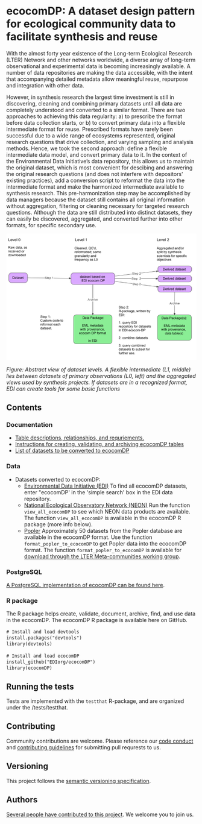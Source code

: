 # ecocomDP: A dataset design pattern for ecological community data to facilitate synthesis and reuse

With the almost forty year existence of the Long-term Ecological Research (LTER) Network and other networks worldwide, a diverse array of long-term observational and experimental data is becoming increasingly available. A number of data repositories are making the data accessible, with the intent that accompanying detailed metadata allow meaningful reuse, repurpose and integration with other data. 

However, in synthesis research the largest time investment is still in discovering, cleaning and combining primary datasets until all data are completely understood and converted to a similar format. There are two approaches to achieving this data regularity: a) to prescribe the format before data collection starts, or b) to convert primary data into a flexible intermediate format for reuse. Prescribed formats have rarely been successful due to a wide range of ecosystems represented, original research questions that drive collection, and varying sampling and analysis methods. Hence, we took the second approach: define a flexible intermediate data model, and convert primary data to it. In the context of the Environmental Data Initiative’s data repository, this allows us to maintain the original dataset, which is most convenient for descibing and answering the original research questions (and does not interfere with depositors' existing practices), add a conversion script to reformat the data into the intermediate format and make the harmonized intermediate available to synthesis research. This pre-harmonization step may be accomplished by data managers because the dataset still contains all original information without aggregation, filtering or cleaning necessary for targeted research questions. Although the data are still distributed into distinct datasets, they can easily be discovered, aggregated, and converted further into other formats, for specific secondary use.

![](https://github.com/EDIorg/ecocomDP/blob/master/documentation/images/ecocom_dp_workflow_cut.png)

_Figure: Abstract view of dataset levels. A flexible intermediate (L1, middle) lies between datasets of primary observations (L0, left) and the aggregated views used by synthesis projects. If datasets are in a recognized format, EDI can create tools for some basic functions_

## Contents

### Documentation

* [Table descriptions, relationships, and requriements.](https://github.com/EDIorg/ecocomDP/tree/master/documentation/model)
* [Instructions for creating, validating, and archiving ecocomDP tables](https://github.com/EDIorg/ecocomDP/tree/master/documentation/instructions)
* [List of datasets to be converted to ecocomDP](https://github.com/EDIorg/ecocomDP/tree/master/documentation/processing_queue)

### Data

* Datasets converted to ecocomDP:
    * [Environmental Data Initiative (EDI)](https://portal.edirepository.org:443/nis/simpleSearch?defType=edismax&q=ecocomDP&fq=-scope:ecotrends&fq=-scope:lter-landsat*&fl=id,packageid,title,author,organization,pubdate,coordinates&debug=false) To find all ecocomDP datasets, enter "ecocomDP' in the 'simple search' box in the EDI data repository.
    * [National Ecological Observatory Network (NEON)](https://github.com/EDIorg/ecocomDP/tree/master/documentation/examples/NEON) Run the function `view_all_ecocomDP` to see which NEON data products are available. The function `view_all_ecocomDP` is available in the ecocomDP R package (more info below).
    * [Popler](https://github.com/AldoCompagnoni/popler) Approximately 50 datasets from the Popler database are available in the ecocomDP format. Use the function `format_popler_to_ecocomDP` to get Popler data into the ecocomDP format. The function `format_popler_to_ecocomDP` is available for [download through the LTER Meta-communities working group](https://github.com/sokole/ltermetacommunities/blob/master/EDI/format_popler_to_ecocomDP.R).

### PostgreSQL

[A PostgreSQL implementation of ecocomDP can be found here](https://github.com/EDIorg/ecocomDP/tree/master/postgreSQL).

### R package

The R package helps create, validate, document, archive, find, and use data in the ecocomDP. The ecocomDP R package is available here on GitHub.
```
# Install and load devtools
install.packages("devtools")
library(devtools)

# Install and load ecocomDP
install_github("EDIorg/ecocomDP")
library(ecocomDP)
```

## Running the tests

Tests are implemented with the `testthat` R-package, and are organized under the /tests/testthat.

## Contributing

Community contributions are welcome. Please reference our [code conduct](https://github.com/EDIorg/ecocomDP/blob/master/CODE_OF_CONDUCT.md) and [contributing guidelines](https://github.com/EDIorg/ecocomDP/blob/master/CONTRIBUTING.md) for submitting pull requrests to us.

## Versioning

This project follows the [semantic versioning specification](https://semver.org).

## Authors

[Several people have contributed to this project](https://github.com/EDIorg/ecocomDP/blob/master/AUTHORS.md). We welcome you to join us.
